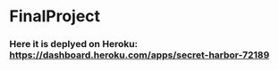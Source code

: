 # FinalProject


### Here it is deplyed on Heroku: https://dashboard.heroku.com/apps/secret-harbor-72189